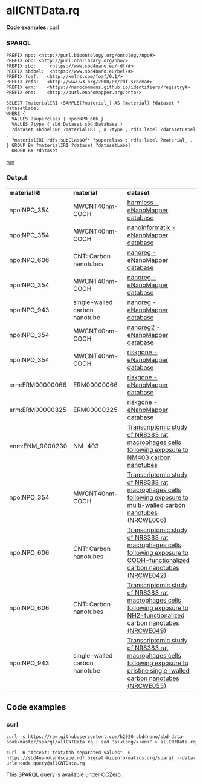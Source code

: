 # allCNTData.rq

**Code examples:** [curl](#curl)

### SPARQL

```sparql
PREFIX npo: <http://purl.bioontology.org/ontology/npo#>
PREFIX obo: <http://purl.obolibrary.org/obo/>
PREFIX sbd:     <https://www.sbd4nano.eu/rdf/#>
PREFIX sbdbel:  <https://www.sbd4nano.eu/bel/#>
PREFIX foaf:   <http://xmlns.com/foaf/0.1/> 
PREFIX rdfs:   <http://www.w3.org/2000/01/rdf-schema#> 
PREFIX erm:    <https://nanocommons.github.io/identifiers/registry#>
PREFIX enm:    <http://purl.enanomapper.org/onto/>

SELECT ?materialIRI (SAMPLE(?material_) AS ?material) ?dataset ?datasetLabel
WHERE {
  VALUES ?superclass { npo:NPO_606 }
  VALUES ?type { sbd:Dataset sbd:Database }
  ?dataset sbdbel:NP ?materialIRI ; a ?type ; rdfs:label ?datasetLabel .
  ?materialIRI rdfs:subClassOf* ?superclass ; rdfs:label ?material_ .
} GROUP BY ?materialIRI ?dataset ?datasetLabel
  ORDER BY ?dataset
```

[run](https://sbd4nanolandscape.rdf.bigcat-bioinformatics.org/?q=PREFIX%20npo%3A%20%3Chttp%3A%2F%2Fpurl.bioontology.org%2Fontology%2Fnpo%23%3E%0APREFIX%20obo%3A%20%3Chttp%3A%2F%2Fpurl.obolibrary.org%2Fobo%2F%3E%0APREFIX%20sbd%3A%20%20%20%20%20%3Chttps%3A%2F%2Fwww.sbd4nano.eu%2Frdf%2F%23%3E%0APREFIX%20sbdbel%3A%20%20%3Chttps%3A%2F%2Fwww.sbd4nano.eu%2Fbel%2F%23%3E%0APREFIX%20foaf%3A%20%20%20%3Chttp%3A%2F%2Fxmlns.com%2Ffoaf%2F0.1%2F%3E%20%0APREFIX%20rdfs%3A%20%20%20%3Chttp%3A%2F%2Fwww.w3.org%2F2000%2F01%2Frdf-schema%23%3E%20%0APREFIX%20erm%3A%20%20%20%20%3Chttps%3A%2F%2Fnanocommons.github.io%2Fidentifiers%2Fregistry%23%3E%0APREFIX%20enm%3A%20%20%20%20%3Chttp%3A%2F%2Fpurl.enanomapper.org%2Fonto%2F%3E%0A%0ASELECT%20%3FmaterialIRI%20%28SAMPLE%28%3Fmaterial_%29%20AS%20%3Fmaterial%29%20%3Fdataset%20%3FdatasetLabel%0AWHERE%20%7B%0A%20%20VALUES%20%3Fsuperclass%20%7B%20npo%3ANPO_606%20%7D%0A%20%20VALUES%20%3Ftype%20%7B%20sbd%3ADataset%20sbd%3ADatabase%20%7D%0A%20%20%3Fdataset%20sbdbel%3ANP%20%3FmaterialIRI%20%3B%20a%20%3Ftype%20%3B%20rdfs%3Alabel%20%3FdatasetLabel%20.%0A%20%20%3FmaterialIRI%20rdfs%3AsubClassOf*%20%3Fsuperclass%20%3B%20rdfs%3Alabel%20%3Fmaterial_%20.%0A%7D%20GROUP%20BY%20%3FmaterialIRI%20%3Fdataset%20%3FdatasetLabel%0A%20%20ORDER%20BY%20%3Fdataset%0A)


### Output

<table>
  <tr>
    <td><b>materialIRI</b></td>
    <td><b>material</b></td>
    <td><b>dataset</b></td>
  </tr>
  <tr>
    <td>npo:NPO_354</td>
    <td>MWCNT40nm-COOH</td>
    <td><a href="https://enanomapper.adma.ai/about/harmless">harmless - eNanoMapper database</a></td>
  </tr>
  <tr>
    <td>npo:NPO_354</td>
    <td>MWCNT40nm-COOH</td>
    <td><a href="https://enanomapper.adma.ai/about/nanoinformatix">nanoinformatix - eNanoMapper database</a></td>
  </tr>
  <tr>
    <td>npo:NPO_606</td>
    <td>CNT: Carbon nanotubes</td>
    <td><a href="https://enanomapper.adma.ai/about/nanoreg">nanoreg - eNanoMapper database</a></td>
  </tr>
  <tr>
    <td>npo:NPO_354</td>
    <td>MWCNT40nm-COOH</td>
    <td><a href="https://enanomapper.adma.ai/about/nanoreg">nanoreg - eNanoMapper database</a></td>
  </tr>
  <tr>
    <td>npo:NPO_943</td>
    <td>single-walled carbon nanotube</td>
    <td><a href="https://enanomapper.adma.ai/about/nanoreg">nanoreg - eNanoMapper database</a></td>
  </tr>
  <tr>
    <td>npo:NPO_354</td>
    <td>MWCNT40nm-COOH</td>
    <td><a href="https://enanomapper.adma.ai/about/nanoreg2">nanoreg2 - eNanoMapper database</a></td>
  </tr>
  <tr>
    <td>npo:NPO_354</td>
    <td>MWCNT40nm-COOH</td>
    <td><a href="https://enanomapper.adma.ai/about/riskgone">riskgone - eNanoMapper database</a></td>
  </tr>
  <tr>
    <td>erm:ERM00000066</td>
    <td>ERM00000066</td>
    <td><a href="https://enanomapper.adma.ai/about/riskgone">riskgone - eNanoMapper database</a></td>
  </tr>
  <tr>
    <td>erm:ERM00000325</td>
    <td>ERM00000325</td>
    <td><a href="https://enanomapper.adma.ai/about/riskgone">riskgone - eNanoMapper database</a></td>
  </tr>
  <tr>
    <td>enm:ENM_9000230</td>
    <td>NM-403</td>
    <td><a href="https://identifiers.org/geo:GSE156511">Transcriptomic study of NR8383 rat macrophages cells following exposure to NM403 carbon nanotubes</a></td>
  </tr>
  <tr>
    <td>npo:NPO_354</td>
    <td>MWCNT40nm-COOH</td>
    <td><a href="https://identifiers.org/geo:GSE156571">Transcriptomic study of NR8383 rat macrophages cells following exposure to multi-walled carbon nanotubes (NRCWE006)</a></td>
  </tr>
  <tr>
    <td>npo:NPO_606</td>
    <td>CNT: Carbon nanotubes</td>
    <td><a href="https://identifiers.org/geo:GSE156660">Transcriptomic study of NR8383 rat macrophages cells following exposure to COOH-functionalized carbon nanotubes (NRCWE042)</a></td>
  </tr>
  <tr>
    <td>npo:NPO_606</td>
    <td>CNT: Carbon nanotubes</td>
    <td><a href="https://identifiers.org/geo:GSE156666">Transcriptomic study of NR8383 rat macrophages cells following exposure to NH2-functionalized carbon nanotubes (NRCWE049)</a></td>
  </tr>
  <tr>
    <td>npo:NPO_943</td>
    <td>single-walled carbon nanotube</td>
    <td><a href="https://identifiers.org/geo:GSE156691">Transcriptomic study of NR8383 rat macrophages cells following exposure to pristine single-walled carbon nanotubes (NRCWE055)</a></td>
  </tr>
</table>

## Code examples

### curl

```shell
curl -s https://raw.githubusercontent.com/h2020-sbd4nano/sbd-data-book/master/sparql/allCNTData.rq | sed 's+<lang/>+en+' > allCNTData.rq

curl -H "Accept: text/tab-separated-values" -G https://sbd4nanolandscape.rdf.bigcat-bioinformatics.org/sparql --data-urlencode query@allCNTData.rq
```

This SPARQL query is available under CCZero.
